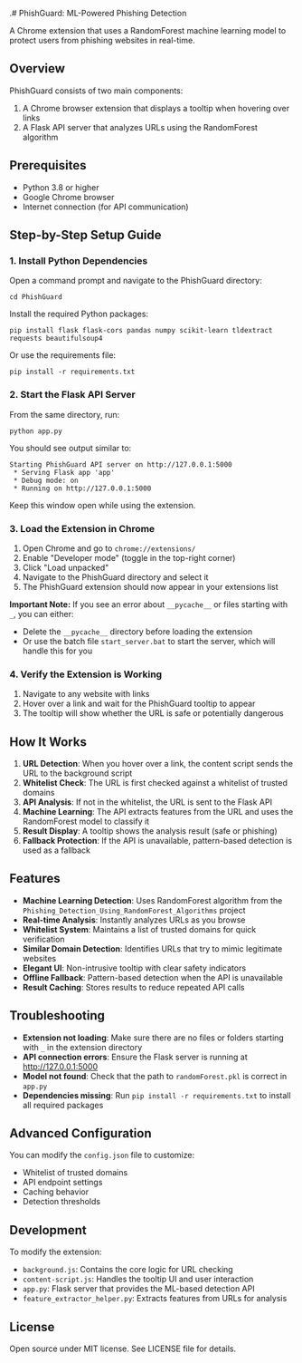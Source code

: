 .# PhishGuard: ML-Powered Phishing Detection

A Chrome extension that uses a RandomForest machine learning model to protect users from phishing websites in real-time.

## Overview

PhishGuard consists of two main components:
1. A Chrome browser extension that displays a tooltip when hovering over links
2. A Flask API server that analyzes URLs using the RandomForest algorithm

## Prerequisites

- Python 3.8 or higher
- Google Chrome browser
- Internet connection (for API communication)

## Step-by-Step Setup Guide

### 1. Install Python Dependencies

Open a command prompt and navigate to the PhishGuard directory:

```
cd PhishGuard
```

Install the required Python packages:

```
pip install flask flask-cors pandas numpy scikit-learn tldextract requests beautifulsoup4
```

Or use the requirements file:

```
pip install -r requirements.txt
```

### 2. Start the Flask API Server

From the same directory, run:

```
python app.py
```

You should see output similar to:
```
Starting PhishGuard API server on http://127.0.0.1:5000
 * Serving Flask app 'app'
 * Debug mode: on
 * Running on http://127.0.0.1:5000
```

Keep this window open while using the extension.

### 3. Load the Extension in Chrome

1. Open Chrome and go to `chrome://extensions/`
2. Enable "Developer mode" (toggle in the top-right corner)
3. Click "Load unpacked"
4. Navigate to the PhishGuard directory and select it
5. The PhishGuard extension should now appear in your extensions list

**Important Note:** If you see an error about `__pycache__` or files starting with `_`, you can either:
- Delete the `__pycache__` directory before loading the extension
- Or use the batch file `start_server.bat` to start the server, which will handle this for you

### 4. Verify the Extension is Working

1. Navigate to any website with links
2. Hover over a link and wait for the PhishGuard tooltip to appear
3. The tooltip will show whether the URL is safe or potentially dangerous

## How It Works

1. **URL Detection**: When you hover over a link, the content script sends the URL to the background script
2. **Whitelist Check**: The URL is first checked against a whitelist of trusted domains
3. **API Analysis**: If not in the whitelist, the URL is sent to the Flask API
4. **Machine Learning**: The API extracts features from the URL and uses the RandomForest model to classify it
5. **Result Display**: A tooltip shows the analysis result (safe or phishing)
6. **Fallback Protection**: If the API is unavailable, pattern-based detection is used as a fallback

## Features

- **Machine Learning Detection**: Uses RandomForest algorithm from the `Phishing_Detection_Using_RandomForest_Algorithms` project
- **Real-time Analysis**: Instantly analyzes URLs as you browse
- **Whitelist System**: Maintains a list of trusted domains for quick verification
- **Similar Domain Detection**: Identifies URLs that try to mimic legitimate websites
- **Elegant UI**: Non-intrusive tooltip with clear safety indicators
- **Offline Fallback**: Pattern-based detection when the API is unavailable
- **Result Caching**: Stores results to reduce repeated API calls

## Troubleshooting

- **Extension not loading**: Make sure there are no files or folders starting with `_` in the extension directory
- **API connection errors**: Ensure the Flask server is running at http://127.0.0.1:5000
- **Model not found**: Check that the path to `randomForest.pkl` is correct in `app.py`
- **Dependencies missing**: Run `pip install -r requirements.txt` to install all required packages

## Advanced Configuration

You can modify the `config.json` file to customize:
- Whitelist of trusted domains
- API endpoint settings
- Caching behavior
- Detection thresholds

## Development

To modify the extension:
- `background.js`: Contains the core logic for URL checking
- `content-script.js`: Handles the tooltip UI and user interaction
- `app.py`: Flask server that provides the ML-based detection API
- `feature_extractor_helper.py`: Extracts features from URLs for analysis

## License

Open source under MIT license. See LICENSE file for details.
